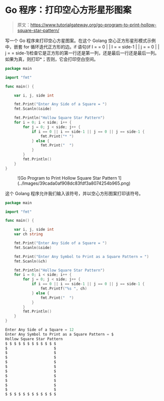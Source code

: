 # Go 程序：打印空心方形星形图案

> 原文：<https://www.tutorialgateway.org/go-program-to-print-hollow-square-star-pattern/>

写一个 Go 程序来打印空心方星图案。在这个 Golang 空心正方形星形模式示例中，嵌套 for 循环迭代正方形的边。if 语句(if I = = 0 | | I = = side-1 | | j = = 0 | | j = = side-1)检查它是正方形的第一行还是第一列，还是最后一行还是最后一列。如果为真，则打印*；否则，它会打印空白空间。

```go
package main

import "fmt"

func main() {

    var i, j, side int

    fmt.Print("Enter Any Side of a Square = ")
    fmt.Scanln(&side)

    fmt.Println("Hollow Square Star Pattern")
    for i = 0; i < side; i++ {
        for j = 0; j < side; j++ {
            if i == 0 || i == side-1 || j == 0 || j == side-1 {
                fmt.Print("* ")
            } else {
                fmt.Print("  ")
            }
        }
        fmt.Println()
    }
}
```

<figure class="wp-block-image size-large">![Go Program to Print Hollow Square Star Pattern 1](../Images/39cada0af908dc83fdf3a8074254b965.png)</figure>

这个 Golang 程序允许我们输入该符号，并以空心方形图案打印该符号。

```go
package main

import "fmt"

func main() {

    var i, j, side int
    var ch string

    fmt.Print("Enter Any Side of a Square = ")
    fmt.Scanln(&side)

    fmt.Print("Enter Any Symbol to Print as a Square Pattern = ")
    fmt.Scanln(&ch)

    fmt.Println("Hollow Square Star Pattern")
    for i = 0; i < side; i++ {
        for j = 0; j < side; j++ {
            if i == 0 || i == side-1 || j == 0 || j == side-1 {
                fmt.Printf("%s ", ch)
            } else {
                fmt.Print("  ")
            }
        }
        fmt.Println()
    }
}
```

```go
Enter Any Side of a Square = 12
Enter Any Symbol to Print as a Square Pattern = $
Hollow Square Star Pattern
$ $ $ $ $ $ $ $ $ $ $ $ 
$                     $ 
$                     $ 
$                     $ 
$                     $ 
$                     $ 
$                     $ 
$                     $ 
$                     $ 
$                     $ 
$                     $ 
$ $ $ $ $ $ $ $ $ $ $ $
```